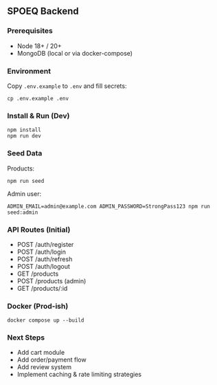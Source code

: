 ## SPOEQ Backend

### Prerequisites
- Node 18+ / 20+
- MongoDB (local or via docker-compose)

### Environment
Copy `.env.example` to `.env` and fill secrets:
```
cp .env.example .env
```

### Install & Run (Dev)
```
npm install
npm run dev
```

### Seed Data
Products:
```
npm run seed
```
Admin user:
```
ADMIN_EMAIL=admin@example.com ADMIN_PASSWORD=StrongPass123 npm run seed:admin
```

### API Routes (Initial)
- POST /auth/register
- POST /auth/login
- POST /auth/refresh
- POST /auth/logout
- GET /products
- POST /products (admin)
- GET /products/:id

### Docker (Prod-ish)
```
docker compose up --build
```

### Next Steps
- Add cart module
- Add order/payment flow
- Add review system
- Implement caching & rate limiting strategies

